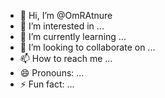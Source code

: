 - 👋 Hi, I’m @OmRAtnure
- 👀 I’m interested in ...
- 🌱 I’m currently learning ...
- 💞️ I’m looking to collaborate on ...
- 📫 How to reach me ...
- 😄 Pronouns: ...
- ⚡ Fun fact: ...

<!---
OmRAtnure/OmRAtnure is a ✨ special ✨ repository because its `README.md` (this file) appears on your GitHub profile.
You can click the Preview link to take a look at your changes.
--->
